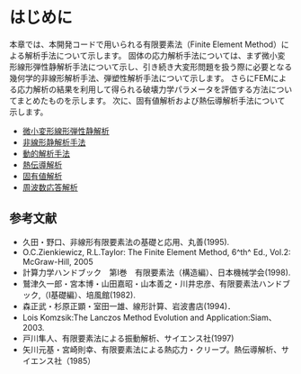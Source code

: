 # はじめに

本章では、本開発コードで用いられる有限要素法（Finite Element
Method）による解析手法について示します。
固体の応力解析手法については、まず微小変形線形弾性静解析手法について示し、引き続き大変形問題を扱う際に必要となる幾何学的非線形解析手法、弾塑性解析手法について示します。
さらにFEMによる応力解析の結果を利用して得られる破壊力学パラメータを評価する方法についてまとめたものを示します。
次に、固有値解析および熱伝導解析手法について示します。

- [微小変形線形弾性静解析]()
- [非線形静解析手法]()
- [動的解析手法]()
- [熱伝導解析]()
- [固有値解析]()
- [周波数応答解析]()

## 参考文献

- 久田・野口、非線形有限要素法の基礎と応用、丸善(1995).
- O.C.Zienkiewicz, R.L.Taylor: The Finite Element Method, 6^th^ Ed.,
Vol.2: McGraw-Hill, 2005
- 計算力学ハンドブック　第I巻　有限要素法（構造編）、日本機械学会(1998).
- 鷲津久一郎・宮本博・山田嘉昭・山本善之・川井忠彦、有限要素法ハンドブック,（I基礎編）、培風館(1982).
- 森正武・杉原正顕・室田一雄、線形計算、岩波書店(1994)．
- Lois Komzsik:The Lanczos Method Evolution and Application:Siam、2003.
- 戸川隼人、有限要素法による振動解析、サイエンス社(1997)
- 矢川元基・宮崎則幸、有限要素法による熱応力・クリープ。熱伝導解析、サイエンス社（1985）
